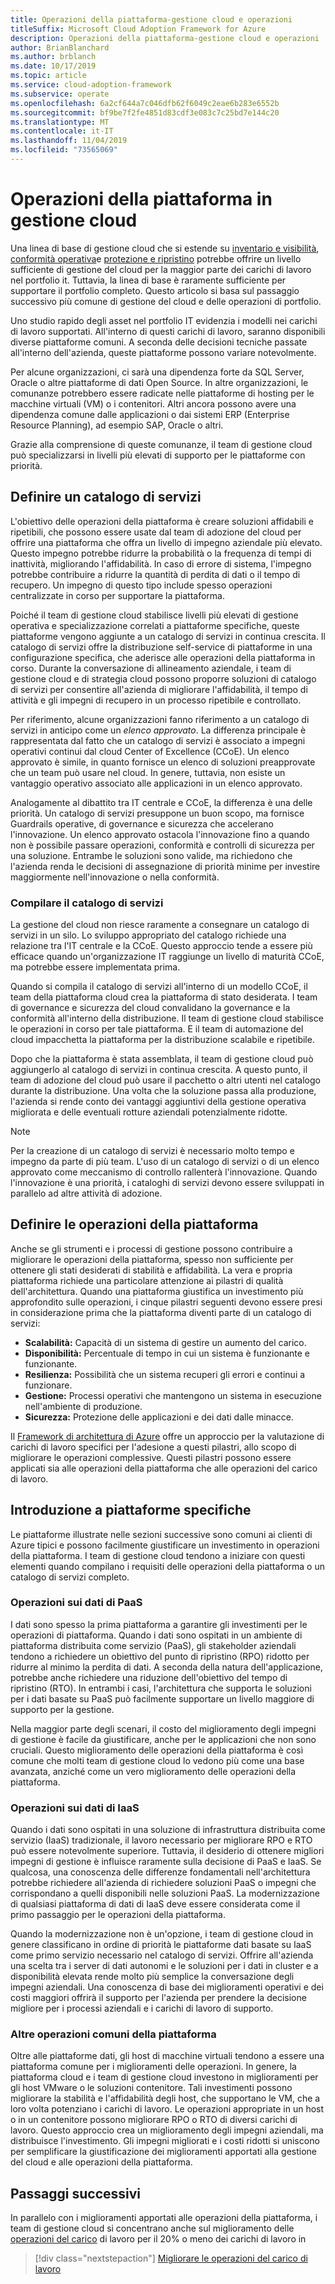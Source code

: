 ```yaml
---
title: Operazioni della piattaforma-gestione cloud e operazioni
titleSuffix: Microsoft Cloud Adoption Framework for Azure
description: Operazioni della piattaforma-gestione cloud e operazioni
author: BrianBlanchard
ms.author: brblanch
ms.date: 10/17/2019
ms.topic: article
ms.service: cloud-adoption-framework
ms.subservice: operate
ms.openlocfilehash: 6a2cf644a7c046dfb62f6049c2eae6b283e6552b
ms.sourcegitcommit: bf9be7f2fe4851d83cdf3e083c7c25bd7e144c20
ms.translationtype: MT
ms.contentlocale: it-IT
ms.lasthandoff: 11/04/2019
ms.locfileid: "73565069"
---
```

# <a name="platform-operations-in-cloud-management"></a>Operazioni della piattaforma in gestione cloud

Una linea di base di gestione cloud che si estende su [inventario e visibilità](./inventory.md), [conformità operativa](./operational-compliance.md)e [protezione e ripristino](./protect.md) potrebbe offrire un livello sufficiente di gestione del cloud per la maggior parte dei carichi di lavoro nel portfolio it. Tuttavia, la linea di base è raramente sufficiente per supportare il portfolio completo. Questo articolo si basa sul passaggio successivo più comune di gestione del cloud e delle operazioni di portfolio.

Uno studio rapido degli asset nel portfolio IT evidenzia i modelli nei carichi di lavoro supportati. All'interno di questi carichi di lavoro, saranno disponibili diverse piattaforme comuni. A seconda delle decisioni tecniche passate all'interno dell'azienda, queste piattaforme possono variare notevolmente.

Per alcune organizzazioni, ci sarà una dipendenza forte da SQL Server, Oracle o altre piattaforme di dati Open Source. In altre organizzazioni, le comunanze potrebbero essere radicate nelle piattaforme di hosting per le macchine virtuali (VM) o i contenitori. Altri ancora possono avere una dipendenza comune dalle applicazioni o dai sistemi ERP (Enterprise Resource Planning), ad esempio SAP, Oracle o altri.

Grazie alla comprensione di queste comunanze, il team di gestione cloud può specializzarsi in livelli più elevati di supporto per le piattaforme con priorità.

## <a name="establish-a-service-catalog"></a>Definire un catalogo di servizi

L'obiettivo delle operazioni della piattaforma è creare soluzioni affidabili e ripetibili, che possono essere usate dal team di adozione del cloud per offrire una piattaforma che offra un livello di impegno aziendale più elevato. Questo impegno potrebbe ridurre la probabilità o la frequenza di tempi di inattività, migliorando l'affidabilità. In caso di errore di sistema, l'impegno potrebbe contribuire a ridurre la quantità di perdita di dati o il tempo di recupero. Un impegno di questo tipo include spesso operazioni centralizzate in corso per supportare la piattaforma.

Poiché il team di gestione cloud stabilisce livelli più elevati di gestione operativa e specializzazione correlati a piattaforme specifiche, queste piattaforme vengono aggiunte a un catalogo di servizi in continua crescita. Il catalogo di servizi offre la distribuzione self-service di piattaforme in una configurazione specifica, che aderisce alle operazioni della piattaforma in corso. Durante la conversazione di allineamento aziendale, i team di gestione cloud e di strategia cloud possono proporre soluzioni di catalogo di servizi per consentire all'azienda di migliorare l'affidabilità, il tempo di attività e gli impegni di recupero in un processo ripetibile e controllato.

Per riferimento, alcune organizzazioni fanno riferimento a un catalogo di servizi in anticipo come un _elenco approvato_. La differenza principale è rappresentata dal fatto che un catalogo di servizi è associato a impegni operativi continui dal cloud Center of Excellence (CCoE). Un elenco approvato è simile, in quanto fornisce un elenco di soluzioni preapprovate che un team può usare nel cloud. In genere, tuttavia, non esiste un vantaggio operativo associato alle applicazioni in un elenco approvato.

Analogamente al dibattito tra IT centrale e CCoE, la differenza è una delle priorità. Un catalogo di servizi presuppone un buon scopo, ma fornisce Guardrails operative, di governance e sicurezza che accelerano l'innovazione. Un elenco approvato ostacola l'innovazione fino a quando non è possibile passare operazioni, conformità e controlli di sicurezza per una soluzione. Entrambe le soluzioni sono valide, ma richiedono che l'azienda renda le decisioni di assegnazione di priorità minime per investire maggiormente nell'innovazione o nella conformità.

### <a name="build-the-service-catalog"></a>Compilare il catalogo di servizi

La gestione del cloud non riesce raramente a consegnare un catalogo di servizi in un silo. Lo sviluppo appropriato del catalogo richiede una relazione tra l'IT centrale e la CCoE. Questo approccio tende a essere più efficace quando un'organizzazione IT raggiunge un livello di maturità CCoE, ma potrebbe essere implementata prima.

Quando si compila il catalogo di servizi all'interno di un modello CCoE, il team della piattaforma cloud crea la piattaforma di stato desiderata. I team di governance e sicurezza del cloud convalidano la governance e la conformità all'interno della distribuzione. Il team di gestione cloud stabilisce le operazioni in corso per tale piattaforma. E il team di automazione del cloud impacchetta la piattaforma per la distribuzione scalabile e ripetibile.

Dopo che la piattaforma è stata assemblata, il team di gestione cloud può aggiungerlo al catalogo di servizi in continua crescita. A questo punto, il team di adozione del cloud può usare il pacchetto o altri utenti nel catalogo durante la distribuzione. Una volta che la soluzione passa alla produzione, l'azienda si rende conto dei vantaggi aggiuntivi della gestione operativa migliorata e delle eventuali rotture aziendali potenzialmente ridotte.

> [!NOTE]
> Per la creazione di un catalogo di servizi è necessario molto tempo e impegno da parte di più team. L'uso di un catalogo di servizi o di un elenco approvato come meccanismo di controllo rallenterà l'innovazione. Quando l'innovazione è una priorità, i cataloghi di servizi devono essere sviluppati in parallelo ad altre attività di adozione.

## <a name="define-your-own-platform-operations"></a>Definire le operazioni della piattaforma

Anche se gli strumenti e i processi di gestione possono contribuire a migliorare le operazioni della piattaforma, spesso non sufficiente per ottenere gli stati desiderati di stabilità e affidabilità. La vera e propria piattaforma richiede una particolare attenzione ai pilastri di qualità dell'architettura. Quando una piattaforma giustifica un investimento più approfondito sulle operazioni, i cinque pilastri seguenti devono essere presi in considerazione prima che la piattaforma diventi parte di un catalogo di servizi:

- **Scalabilità:** Capacità di un sistema di gestire un aumento del carico.
- **Disponibilità:** Percentuale di tempo in cui un sistema è funzionante e funzionante.
- **Resilienza:** Possibilità che un sistema recuperi gli errori e continui a funzionare.
- **Gestione:** Processi operativi che mantengono un sistema in esecuzione nell'ambiente di produzione.
- **Sicurezza:** Protezione delle applicazioni e dei dati dalle minacce.

Il [Framework di architettura di Azure](https://docs.microsoft.com/azure/architecture/guide/pillars) offre un approccio per la valutazione di carichi di lavoro specifici per l'adesione a questi pilastri, allo scopo di migliorare le operazioni complessive. Questi pilastri possono essere applicati sia alle operazioni della piattaforma che alle operazioni del carico di lavoro.

## <a name="get-started-with-specific-platforms"></a>Introduzione a piattaforme specifiche

Le piattaforme illustrate nelle sezioni successive sono comuni ai clienti di Azure tipici e possono facilmente giustificare un investimento in operazioni della piattaforma. I team di gestione cloud tendono a iniziare con questi elementi quando compilano i requisiti delle operazioni della piattaforma o un catalogo di servizi completo.

### <a name="paas-data-operations"></a>Operazioni sui dati di PaaS

I dati sono spesso la prima piattaforma a garantire gli investimenti per le operazioni di piattaforma. Quando i dati sono ospitati in un ambiente di piattaforma distribuita come servizio (PaaS), gli stakeholder aziendali tendono a richiedere un obiettivo del punto di ripristino (RPO) ridotto per ridurre al minimo la perdita di dati. A seconda della natura dell'applicazione, potrebbe anche richiedere una riduzione dell'obiettivo del tempo di ripristino (RTO). In entrambi i casi, l'architettura che supporta le soluzioni per i dati basate su PaaS può facilmente supportare un livello maggiore di supporto per la gestione.

Nella maggior parte degli scenari, il costo del miglioramento degli impegni di gestione è facile da giustificare, anche per le applicazioni che non sono cruciali. Questo miglioramento delle operazioni della piattaforma è così comune che molti team di gestione cloud lo vedono più come una base avanzata, anziché come un vero miglioramento delle operazioni della piattaforma.

### <a name="iaas-data-operations"></a>Operazioni sui dati di IaaS

Quando i dati sono ospitati in una soluzione di infrastruttura distribuita come servizio (IaaS) tradizionale, il lavoro necessario per migliorare RPO e RTO può essere notevolmente superiore. Tuttavia, il desiderio di ottenere migliori impegni di gestione è influisce raramente sulla decisione di PaaS e IaaS. Se qualcosa, una conoscenza delle differenze fondamentali nell'architettura potrebbe richiedere all'azienda di richiedere soluzioni PaaS o impegni che corrispondano a quelli disponibili nelle soluzioni PaaS. La modernizzazione di qualsiasi piattaforma di dati di IaaS deve essere considerata come il primo passaggio per le operazioni della piattaforma.

Quando la modernizzazione non è un'opzione, i team di gestione cloud in genere classificano in ordine di priorità le piattaforme dati basate su IaaS come primo servizio necessario nel catalogo di servizi. Offrire all'azienda una scelta tra i server di dati autonomi e le soluzioni per i dati in cluster e a disponibilità elevata rende molto più semplice la conversazione degli impegni aziendali. Una conoscenza di base dei miglioramenti operativi e dei costi maggiori offrirà il supporto per l'azienda per prendere la decisione migliore per i processi aziendali e i carichi di lavoro di supporto.

### <a name="other-common-platform-operations"></a>Altre operazioni comuni della piattaforma

Oltre alle piattaforme dati, gli host di macchine virtuali tendono a essere una piattaforma comune per i miglioramenti delle operazioni. In genere, la piattaforma cloud e i team di gestione cloud investono in miglioramenti per gli host VMware o le soluzioni contenitore. Tali investimenti possono migliorare la stabilità e l'affidabilità degli host, che supportano le VM, che a loro volta potenziano i carichi di lavoro. Le operazioni appropriate in un host o in un contenitore possono migliorare RPO o RTO di diversi carichi di lavoro. Questo approccio crea un miglioramento degli impegni aziendali, ma distribuisce l'investimento. Gli impegni migliorati e i costi ridotti si uniscono per semplificare la giustificazione dei miglioramenti apportati alla gestione del cloud e alle operazioni della piattaforma.

## <a name="next-steps"></a>Passaggi successivi

In parallelo con i miglioramenti apportati alle operazioni della piattaforma, i team di gestione cloud si concentrano anche sul miglioramento delle [operazioni del carico](./workload.md) di lavoro per il 20% o meno dei carichi di lavoro in

> [!div class="nextstepaction"]
> [Migliorare le operazioni del carico di lavoro](./workload.md)
